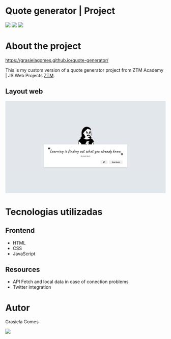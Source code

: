 # Quote generator | Project

[<img src="https://img.shields.io/badge/HTML5-E34F26?style=for-the-badge&logo=html5&logoColor=white">](#) [<img src="https://img.shields.io/badge/CSS3-1572B6?style=for-the-badge&logo=css3&logoColor=white">](#) [<img src="https://img.shields.io/badge/JavaScript-F7DF1E?style=for-the-badge&logo=javascript&logoColor=black">](#)


# About the project

https://grasielagomes.github.io/quote-generator/

This is my custom version of a quote generator project from ZTM Academy | JS Web Projects [ZTM](https://zerotomastery.io).


## Layout web
![Web](https://github.com/grasielaGomes/quote-generator/blob/main/assets/layout.jpg?raw=true)


# Tecnologias utilizadas
## Frontend
- HTML
- CSS
- JavaScript

## Resources
- API Fetch and local data in case of conection problems
- Twitter integration


# Autor

Grasiela Gomes

[<img src="https://img.shields.io/badge/LinkedIn-0077B5?style=for-the-badge&logo=linkedin&logoColor=white">](https://www.linkedin.com/in/grasisilva/)


